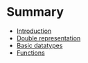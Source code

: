 # Summary

* [Introduction](README.md)
* [Double representation](double_rep.md)
* [Basic datatypes](basic-datatypes.md)
* [Functions](functions.md)

